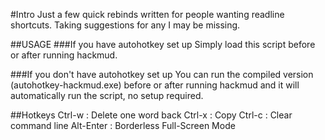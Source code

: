 #Intro
Just a few quick rebinds written for people wanting readline shortcuts.
Taking suggestions for any I may be missing.

##USAGE
###If you have autohotkey set up
Simply load this script before or after running hackmud.

###If you don't have autohotkey set up
You can run the compiled version (autohotkey-hackmud.exe) before or after running hackmud and it will automatically run the script, no setup required.

##Hotkeys
Ctrl-w : Delete one word back
Ctrl-x : Copy
Ctrl-c : Clear command line
Alt-Enter : Borderless Full-Screen Mode
